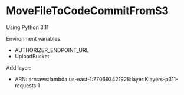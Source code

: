 # MoveFileToCodeCommitFromS3

Using Python 3.11

Environment variables:
- AUTHORIZER_ENDPOINT_URL
- UploadBucket

Add layer:
- ARN: arn:aws:lambda:us-east-1:770693421928:layer:Klayers-p311-requests:1